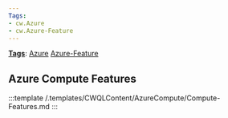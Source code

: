 ```yaml
---
Tags:
- cw.Azure
- cw.Azure-Feature
---
```

[**Tags**](/Tags): [Azure](/Tags/Azure)  [Azure-Feature](/Tags/Azure%2DFeature) 

## Azure Compute Features

:::template /.templates/CWQLContent/AzureCompute/Compute-Features.md
:::



